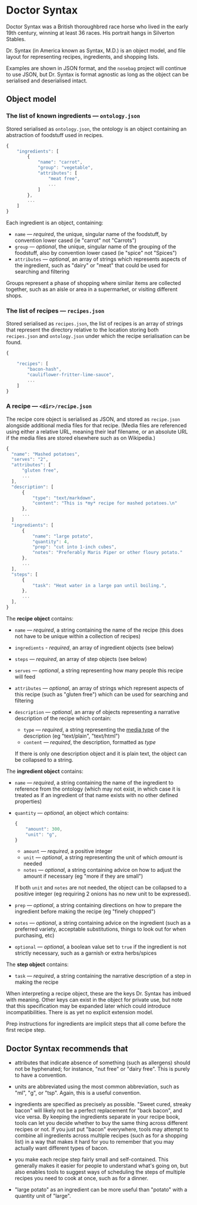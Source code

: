 # Doctor Syntax

Doctor Syntax was a British thoroughbred race horse
who lived in the early 19th century,
winning at least 36 races.
His portrait hangs in Silverton Stables.

Dr. Syntax (in America known as Syntax, M.D.)
is an object model, and file layout
for representing recipes, ingredients, and shopping lists.

Examples are shown in JSON format, and the `nosebag` project will continue to
use JSON, but Dr. Syntax is format agnostic as long as the object can be
serialised and deserialised intact.

## Object model



### The list of known ingredients — `ontology.json`

Stored serialised as `ontology.json`, the ontology is an object containing
an abstraction of foodstuff used in recipes.

```javascript
{
    "ingredients": [
        {
            "name": "carrot",
            "group": "vegetable",
            "attributes": [
                "meat free",
                ...
            ]
        },
        ...
    ]
}
```

Each ingredient is an object, containing:

* `name` — _required_, the unique, singular name of the foodstuff, by
  convention lower cased (ie "carrot" not "Carrots")
* `group` — _optional_, the unique, singular name of the grouping of the
  foodstuff, also by convention lower cased (ie "spice" not "Spices")
* `attributes` — _optional_, an array of strings which represents aspects of the
  ingredient, such as "dairy" or "meat" that could be used for searching
  and filtering

Groups represent a phase of shopping where similar items are collected
together, such as an aisle or area in a supermarket, or visiting different
shops.


### The list of recipes — `recipes.json`

Stored serialised as `recipes.json`, the list of recipes is an array of
strings that represent the directory relative to the location storing both
`recipes.json` and `ontology.json` under which the recipe serialisation can be
found.

```javascript
{

    "recipes": [
        "bacon-hash",
        "cauliflower-fritter-lime-sauce",
        ...
    ]
}
```


### A recipe — `<dir>/recipe.json`

The recipe core object is serialised as JSON, and stored as `recipe.json`
alongside additional media files for that recipe. (Media files are
referenced using either a relative URL, meaning their leaf filename, or an
absolute URL if the media files are stored elsewhere such as on Wikipedia.)

```javascript
{
  "name": "Mashed potatoes",
  "serves": "2",
  "attributes": [
      "gluten free",
      ...
  ],
  "description": [
      {
          "type": "text/markdown",
          "content": "This is *my* recipe for mashed potatoes.\n"
      },
      ...
  ]
  "ingredients": [
      {
          "name": "large potato",
          "quantity": 4,
          "prep": "cut into 1-inch cubes",
          "notes": "Preferably Maris Piper or other floury potato."
      },
      ...
  ],
  "steps": [
      {
          "task": "Heat water in a large pan until boiling.",
      },
      ...
  ],
}
```

The **recipe object** contains:

* `name` — _required_, a string containing the name of the recipe (this does not
  have to be unique within a collection of recipes)
* `ingredients` - _required_, an array of ingredient objects (see below)
* `steps` — _required_, an array of step objects (see below)
* `serves` — _optional_, a string representing how many people this recipe will feed
* `attributes` — _optional_, an array of strings which represent aspects of
  this recipe (such as "gluten free") which can be used for searching and
  filtering
* `description` — _optional_, an array of objects representing a narrative
  description of the recipe which contain:

  * `type` — _required_, a string representing the
    [media type](https://en.wikipedia.org/wiki/Media_type) of the
    description (eg "text/plain", "text/html")
  * `content` — _required_, the description, formatted as _type_

  If there is only one description object and it is plain text, the object
  can be collapsed to a string.

The **ingredient object** contains:

* `name` — _required_, a string containing the name of the ingredient to
  reference from the ontology (which may not exist, in which case it is
  treated as if an ingredient of that name exists with no other defined
  properties)
* `quantity` — _optional_, an object which contains:

    ```javascript
    {
        "amount": 300,
        "unit": "g",
    }
    ```

  * `amount` — _required_, a positive integer
  * `unit` — _optional_, a string representing the unit of which _amount_ is
    needed
  * `notes` — _optional_, a string containing advice on how to adjust the amount if
    necessary (eg "more if they are small")

  If both `unit` and `notes` are not needed, the object can be collapsed to a
  positive integer (eg requiring 2 onions has no new unit to be expressed).
* `prep` — _optional_, a string containing directions on how to prepare the
  ingredient before making the recipe (eg "finely chopped")
* `notes` — _optional_, a string containing advice on the ingredient (such as
  a preferred variety, acceptable substitutions, things to look out for when
  purchasing, etc)
* `optional` — _optional_, a boolean value set to `true` if the ingredient is
  not strictly necessary, such as a garnish or extra herbs/spices

The **step object** contains:

* `task` — _required_, a string containing the narrative description of a step
  in making the recipe


When interpreting a recipe object, these are the keys Dr. Syntax has imbued
with meaning. Other keys can exist in the object for private use, but note
that this specification may be expanded later which could introduce
incompatibilities. There is as yet no explicit extension model.

Prep instructions for ingredients are implicit steps that all come before
the first recipe step.


## Doctor Syntax recommends that

* attributes that indicate absence of something (such as allergens) should
  not be hyphenated; for instance, "nut free" or "dairy free". This is purely
  to have a convention.

* units are abbreviated using the most common abbreviation, such as "ml",
  "g", or "tsp". Again, this is a useful convention.

* ingredients are specified as precisely as possible. "Sweet cured, streaky
  bacon" will likely not be a perfect replacement for "back bacon", and vice
  versa. By keeping the ingredients separate in your recipe book, tools can
  let you decide whether to buy the same thing across different recipes or
  not. If you just put "bacon" everywhere, tools may attempt to combine all
  ingredients across multiple recipes (such as for a shopping list) in a way
  that makes it hard for you to remember that you may actually want
  different types of bacon.

* you make each recipe step fairly small and self-contained. This generally
  makes it easier for people to understand what's going on, but also enables
  tools to suggest ways of scheduling the steps of multiple recipes you need
  to cook at once, such as for a dinner.

* "large potato" as an ingredient can be more useful than "potato" with a
  quantity unit of "large".
